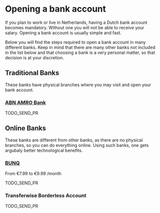 # Opening a bank account

If you plan to work or live in Netherlands, having a Dutch bank account becomes mandatory.
Without one you will not be able to receive your salary. Opening a bank account is usually simple and fast.

Below you will find the steps required to open a bank account in many different banks.
Keep in mind that there are many other banks not included in the list below and that choosing a bank is a very personal matter, so that decision is at your discretion.

## Traditional Banks

These banks have physical branches where you may visit and open your bank account.

### [ABN AMRO Bank](https://www.abnamro.nl/en/personal/index.html)

TODO_SEND_PR

## Online Banks

These banks are different from other banks, as there are no physical branches, so you can do everything online. Using such banks, one gets argubaly better technological benefits.

### [BUNQ](https://www.bunq.com/)

From €7.99 to €9.99 /month

TODO_SEND_PR

### Transferwise Borderless Account

TODO_SEND_PR

